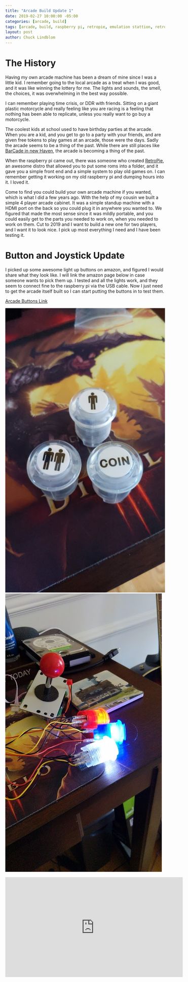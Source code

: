 ```yaml
---
title: "Arcade Build Update 1"
date: 2019-02-27 10:00:00 -05:00
categories: [arcade, build]
tags: [arcade, build, raspberry pi, retropie, emulation stattion, retroarch]
layout: post
author: Chuck Lindblom
---
```


# The History

Having my own arcade machine has been a dream of mine since I was a little kid. I remember going to the local arcade as a treat when I was good, and it was like winning the lottery for me. The lights and sounds, the smell, the choices, it was overwhelming in the best way possible.

I can remember playing time crisis, or DDR with friends. Sitting on a giant plastic motorcycle and really feeling like you are racing is a feeling that nothing has been able to replicate, unless you really want to go buy a motorcycle.
<!--more-->

The coolest kids at school used to have birthday parties at the arcade. When you are a kid, and you get to go to a party with your friends, and are given free tokens to play games at an arcade, those were the days. Sadly the arcade seems to be a thing of the past. While there are still places like <a href="https://barcadenewhaven.com/">BarCade in new Haven</a>, the arcade is becoming a thing of the past. 

When the raspberry pi came out, there was someone who created <a href="https://retropie.org.uk/">RetroPie</a>, an awesome distro that allowed you to put some roms into a folder, and it gave you a simple front end and a simple system to play old games on. I can remember getting it working on my old raspberry pi and dumping hours into it. I loved it.

Come to find you could build your own arcade machine if you wanted, which is what I did a few years ago. With the help of my cousin we built a simple 4 player arcade cabinet. It was a simple standup machine with a HDMI port on the back so you could plug it in anywhere you wanted to. We figured that made the most sense since it was mildly portable, and you could easily get to the parts you needed to work on, when you needed to work on them. Cut to 2019 and I want to build a new one for two players, and I want it to look nice. I pick up most everything I need and I have been testing it.

# Button and Joystick Update

I picked up some awesome light up buttons on amazon, and figured I would share what they look like. I will link the amazon page below in case someone wants to pick them up. I tested and all the lights work, and they seem to connect fine to the raspberry pi via the USB cable. Now I just need to get the arcade itself built so I can start putting the buttons in to test them.

<a href="https://www.amazon.com/Easyget-Encoder-Joystick-Illuminated-Buttons/dp/B00WAY9848/ref=sr_1_5?keywords=arcade+buttons&qid=1551199593&s=gateway&sr=8-5"> Arcade Buttons Link</a>

<a href="/images/pihole_logo.png"><img src="/images/arcade_buttons_1.jpg" alt=""></a>
<a href="/images/pihole_logo.png"><img src="/images/arcade_buttons_2.jpg" alt=""></a>
<iframe width="560" height="315" src="https://www.youtube.com/embed/7n4kZO9E4AU" frameborder="0" allow="accelerometer; autoplay; encrypted-media; gyroscope; picture-in-picture" allowfullscreen></iframe>
